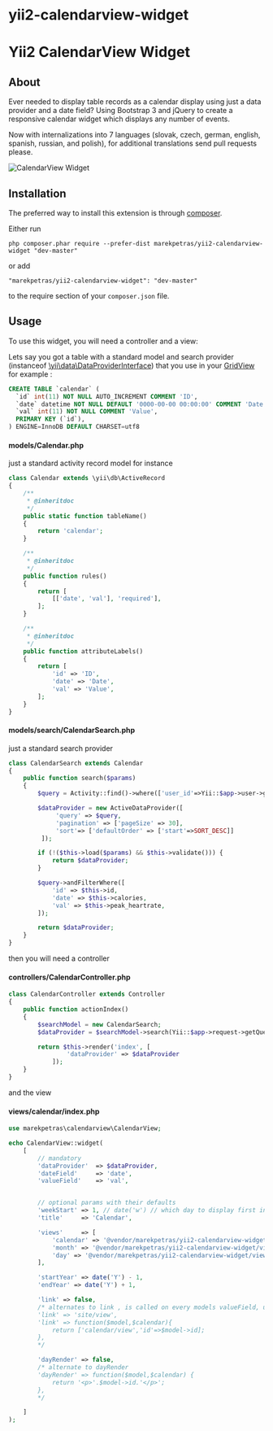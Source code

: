 # yii2-calendarview-widget

Yii2 CalendarView Widget
========================

About
-----

Ever needed to display table records as a calendar display using just a data provider and a date field?
Using Bootstrap 3 and jQuery to create a responsive calendar widget which displays any number of events.

Now with internalizations into 7 languages (slovak, czech, german, english, spanish, russian, and polish), for additional translations send pull requests please.

![CalendarView Widget](https://dl.dropboxusercontent.com/u/44806680/yii2-calendarview-widget.png "CalendarView Widget")

Installation
------------

The preferred way to install this extension is through [composer](http://getcomposer.org/download/).

Either run

```
php composer.phar require --prefer-dist marekpetras/yii2-calendarview-widget "dev-master"
```

or add

```
"marekpetras/yii2-calendarview-widget": "dev-master"
```

to the require section of your `composer.json` file.


Usage
-----

To use this widget, you will need a controller and a view:

Lets say you got a table with a standard model and search provider (instanceof [\yii\data\DataProviderInterface](http://www.yiiframework.com/doc-2.0/yii-data-dataproviderinterface.html)) that you use in your [GridView](http://www.yiiframework.com/doc-2.0/yii-grid-gridview.html) for example :

```sql
CREATE TABLE `calendar` (
  `id` int(11) NOT NULL AUTO_INCREMENT COMMENT 'ID',
  `date` datetime NOT NULL DEFAULT '0000-00-00 00:00:00' COMMENT 'Date',
  `val` int(11) NOT NULL COMMENT 'Value',
  PRIMARY KEY (`id`),
) ENGINE=InnoDB DEFAULT CHARSET=utf8
```

#### models/Calendar.php ####
just a standard activity record model for instance
```php
class Calendar extends \yii\db\ActiveRecord
{
    /**
     * @inheritdoc
     */
    public static function tableName()
    {
        return 'calendar';
    }

    /**
     * @inheritdoc
     */
    public function rules()
    {
        return [
            [['date', 'val'], 'required'],
        ];
    }

    /**
     * @inheritdoc
     */
    public function attributeLabels()
    {
        return [
            'id' => 'ID',
            'date' => 'Date',
            'val' => 'Value',
        ];
    }
}
```

#### models/search/CalendarSearch.php ####
just a standard search provider
```php
class CalendarSearch extends Calendar
{
    public function search($params)
    {
        $query = Activity::find()->where(['user_id'=>Yii::$app->user->getId()]);

        $dataProvider = new ActiveDataProvider([
             'query' => $query,
             'pagination' => ['pageSize' => 30],
             'sort'=> ['defaultOrder' => ['start'=>SORT_DESC]]
         ]);

        if (!($this->load($params) && $this->validate())) {
            return $dataProvider;
        }

        $query->andFilterWhere([
            'id' => $this->id,
            'date' => $this->calories,
            'val' => $this->peak_heartrate,
        ]);

        return $dataProvider;
    }
}
```

then you will need a controller

#### controllers/CalendarController.php ####

```php
class CalendarController extends Controller
{
    public function actionIndex()
    {
        $searchModel = new CalendarSearch;
        $dataProvider = $searchModel->search(Yii::$app->request->getQueryParams());

        return $this->render('index', [
                'dataProvider' => $dataProvider
            ]);
    }
}
```

and the view

#### views/calendar/index.php ####
```php
use marekpetras\calendarview\CalendarView;

echo CalendarView::widget(
    [
        // mandatory
        'dataProvider'  => $dataProvider,
        'dateField'     => 'date',
        'valueField'    => 'val',


        // optional params with their defaults
        'weekStart' => 1, // date('w') // which day to display first in the calendar
        'title'     => 'Calendar',

        'views'     => [
            'calendar' => '@vendor/marekpetras/yii2-calendarview-widget/views/calendar',
            'month' => '@vendor/marekpetras/yii2-calendarview-widget/views/month',
            'day' => '@vendor/marekpetras/yii2-calendarview-widget/views/day',
        ],

        'startYear' => date('Y') - 1,
        'endYear' => date('Y') + 1,

        'link' => false,
        /* alternates to link , is called on every models valueField, used in Html::a( valueField , link )
        'link' => 'site/view',
        'link' => function($model,$calendar){
            return ['calendar/view','id'=>$model->id];
        },
        */

        'dayRender' => false,
        /* alternate to dayRender
        'dayRender' => function($model,$calendar) {
            return '<p>'.$model->id.'</p>';
        },
        */

    ]
);
```

